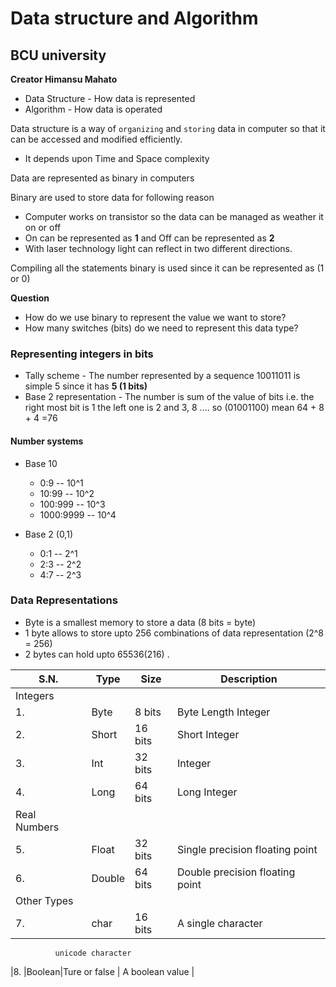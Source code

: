# Data structure and Algorithm
## BCU university
__Creator Himansu Mahato__

* Data Structure - How data is represented
* Algorithm - How data is operated

Data structure is a way of `organizing` and `storing` data in computer so that it can be accessed and modified efficiently.
* It depends upon Time and Space complexity

Data are represented as binary in computers

Binary are used to store data for following reason
* Computer works on transistor so the data can be managed as weather it on or off
* On can be represented as __1__ and Off can be represented as __2__ 
* With laser technology light can reflect in two different directions.

Compiling all the statements binary is used since it can be represented as (1 or 0)


**Question**
* How do we use binary to represent the value we want to store?
* How many switches (bits) do we need to represent this data type?


### Representing integers in bits

* Tally scheme - The number represented by a sequence 10011011 is simple 5 since it has __5 (1 bits)__
* Base 2 representation - The number is sum of the value of bits i.e. the right most bit is 1 the left one is 2 and 3, 8 ....  so (01001100) mean 64 + 8 + 4 =76 


#### Number systems
* Base 10 
    - 0:9 -- 10^1
    - 10:99 -- 10^2
    - 100:999 -- 10^3
    - 1000:9999 -- 10^4

* Base 2 (0,1)
    - 0:1 -- 2^1
    - 2:3 -- 2^2
    - 4:7 -- 2^3
    

### Data Representations
* Byte is a smallest memory to store a data (8 bits = byte)
* 1 byte allows to store upto 256 combinations of data representation (2^8 = 256)
* 2 bytes can hold upto 65536(216) .


|S.N.| Type  | Size              | Description                   |
|----|-------|-------------------|-------------------------------|
|     Integers                                                   |
|1.  |Byte   |8 bits             | Byte Length Integer           |
|2.  |Short  |16 bits            |Short Integer                  |
|3.  |Int    |32 bits            |Integer                        |
|4.  |Long   |64 bits            |Long Integer                   |
|    Real Numbers                                                |
|5.  |Float  |32 bits            |Single precision floating point|
|6.  |Double |64 bits            |Double precision floating point|
|    Other Types                                                 |
|7.  |char   |16 bits            | A single character            |
              unicode character                                 
|8.  |Boolean|Ture or false      | A boolean value               | 

            

